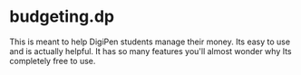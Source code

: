 # budgeting.dp
This is meant to help DigiPen students manage their money. Its easy to use and is actually helpful. It has so many features you'll almost wonder why Its completely free to use.